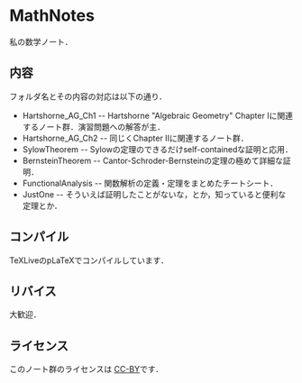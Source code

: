 MathNotes
===========
私の数学ノート．

内容
------
フォルダ名とその内容の対応は以下の通り．

* Hartshorne_AG_Ch1 -- Hartshorne "Algebraic Geometry" Chapter Iに関連するノート群．演習問題への解答が主．
* Hartshorne_AG_Ch2 -- 同じくChapter IIに関連するノート群．
* SylowTheorem -- Sylowの定理のできるだけself-containedな証明と応用．
* BernsteinTheorem -- Cantor-Schroder-Bernsteinの定理の極めて詳細な証明．
* FunctionalAnalysis -- 関数解析の定義・定理をまとめたチートシート．
* JustOne -- そういえば証明したことがないな，とか，知っていると便利な定理とか．

コンパイル
------------
TeXLiveのpLaTeXでコンパイルしています．

リバイス
---------
大歓迎．

ライセンス
-----------
このノート群のライセンスは
[CC-BY](https://creativecommons.org/licenses/by/4.0/deed.ja)です．

